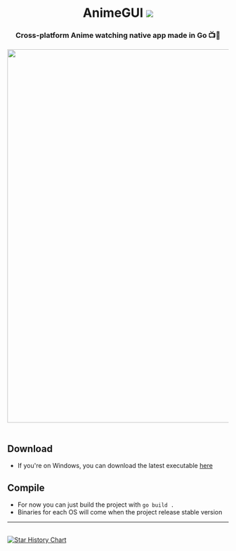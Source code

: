 
<div align="center">
<h1> AnimeGUI  <img src="https://img.shields.io/badge/Go-CEBB5B?style=for-the-badge&logo=go&logoColor=white"> </h1>
<h3> Cross-platform Anime watching native app made in Go 📺🌸</h3>
<img src="https://github.com/user-attachments/assets/eb5161a2-0e1e-446d-93af-d659636b9cde" width="850">
</div>
<br>

## Download
- If you're on Windows, you can download the latest executable [here](https://uwu.apologize.fr/download) <br>

## Compile
- For now you can just build the project with `go build .`
- Binaries for each OS will come when the project release stable version<br>

---

<br>
<a href="https://star-history.com/#Apologieze/AnimeGUI&Date">
 <picture>
   <source media="(prefers-color-scheme: dark)" srcset="https://api.star-history.com/svg?repos=Apologieze/AnimeGUI&type=Date&theme=dark" />
   <source media="(prefers-color-scheme: light)" srcset="https://api.star-history.com/svg?repos=Apologieze/AnimeGUI&type=Date" />
   <img alt="Star History Chart" src="https://api.star-history.com/svg?repos=Apologieze/AnimeGUI&type=Date" />
 </picture>
</a>
